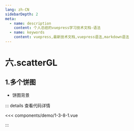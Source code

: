 ```yaml
---
lang: zh-CN
sidebarDepth: 2
meta:
  - name: description
    content: 个人总结的vuepress学习技术文档-语法
  - name: keywords
    content: vuepress,最新技术文档,vuepress语法,markdown语法
---
```


# 六.scatterGL

## 1.多个饼图

- 饼图背景

  <Container url="/resume/?type=echarts&name=1-3-8-1.vue" />

::: details 查看代码详情

<<< components/demo/1-3-8-1.vue

:::
